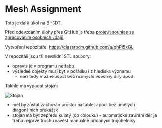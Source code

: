 # Mesh Assignment

Toto je další úkol na BI-3DT.

Před odevzdáním úlohy přes GitHub je třeba [projevit souhlas se zpracováním  osobních údajů](https://courses.fit.cvut.cz/BI-3DT/gdpr.html).

Vytvoření repozitáře: https://classroom.github.com/a/qhPi5xGL

V repozitáři jsou tři nevalidní STL soubory:

 * opravte je v programu netfabb.
 * výsledné objekty musí být v pořádku i z hlediska významu
   * není tedy možné ucpat bez rozmyslu všechny díry apod.

Takhle má vypadat stojan:

![Stojan](stojan.png)

 * měl by zůstat zachován prostor na tablet apod. bez umělých diagonálních překážek
 * stojan má být zepředu kulatý (do oblouku) - automatické zavírání děr je třeba nejprve trochu navést manuálně přidanými trojúhelníky
